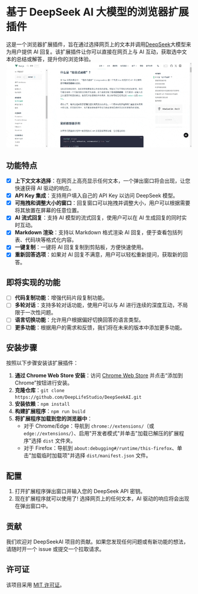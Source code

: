 # 基于 DeepSeek AI 大模型的浏览器扩展插件

这是一个浏览器扩展插件，旨在通过选择网页上的文本并调用[DeepSeek](https://deepseek.com)大模型来为用户提供 AI 回复。该扩展插件让你可以直接在网页上与 AI 互动，获取选中文本的总结或解答，提升你的浏览体验。
![alt text](chrome-capture-2024-9-10.gif)
## 功能特点

- [x] **上下文文本选择**：在网页上高亮显示任何文本，一个弹出窗口将会出现，让您快速获得 AI 驱动的响应。
- [x] **API Key 集成**：支持用户填入自己的 API Key 以访问 DeepSeek 模型。
- [x] **可拖拽和调整大小的窗口**：回复窗口可以拖拽并调整大小，用户可以根据需要将其放置在屏幕的任意位置。
- [x] **AI 流式回复**：支持 AI 模型的流式回复，使用户可以在 AI 生成回复的同时实时互动。
- [x] **Markdown 渲染**：支持以 Markdown 格式渲染 AI 回复，便于查看包括列表、代码块等格式化内容。
- [x] **一键复制**：一键将 AI 回复复制到剪贴板，方便快速使用。
- [x] **重新回答选项**：如果对 AI 回复不满意，用户可以轻松重新提问，获取新的回答。

## 即将实现的功能

- [ ] **代码复制功能**：增强代码片段复制功能。
- [ ] **多轮对话**：支持多轮对话功能，使用户可以与 AI 进行连续的深度互动，不局限于一次性问题。
- [ ] **语言切换功能**：允许用户根据偏好切换回答的语言类型。
- [ ] **更多功能**：根据用户的需求和反馈，我们将在未来的版本中添加更多功能。

## 安装步骤

按照以下步骤安装该扩展插件：

1. **通过 Chrome Web Store 安装**：访问 [Chrome Web Store](https://chromewebstore.google.com/detail/bjjobdlpgglckcmhgmmecijpfobmcpap) 并点击“添加到 Chrome”按钮进行安装。
2. **克隆仓库**：`git clone https://github.com/DeepLifeStudio/DeepSeekAI.git`
3. **安装依赖**：`npm install`
4. **构建扩展程序**：`npm run build`
5. **将扩展程序加载到您的浏览器中**：
   - 对于 Chrome/Edge：导航到 `chrome://extensions/`（或 `edge://extensions/`）、启用"开发者模式"并单击"加载已解压的扩展程序"选择 `dist` 文件夹。
   - 对于 Firefox：导航到 `about:debugging#/runtime/this-firefox`、单击"加载临时加载项"并选择 `dist/manifest.json` 文件。

## 配置

1. 打开扩展程序弹出窗口并输入您的 DeepSeek API 密钥。
2. 现在扩展程序就可以使用了! 选择网页上的任何文本，AI 驱动的响应将会出现在弹出窗口中。

## 贡献

我们欢迎对 DeepSeekAI 项目的贡献。如果您发现任何问题或有新功能的想法，请随时开一个 issue 或提交一个拉取请求。

## 许可证

该项目采用 [MIT 许可证](LICENSE)。
